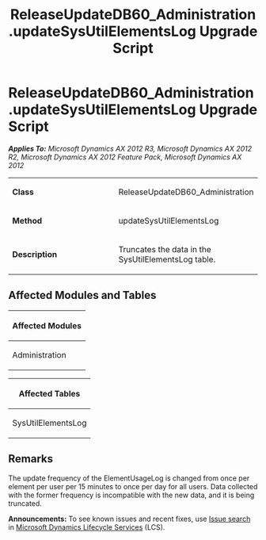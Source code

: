﻿---
title: ReleaseUpdateDB60_Administration.updateSysUtilElementsLog Upgrade Script
TOCTitle: ReleaseUpdateDB60_Administration.updateSysUtilElementsLog Upgrade Script
ms:assetid: f9c3deff-3f10-a9aa-df13-706e441258da
ms:mtpsurl: https://msdn.microsoft.com/en-us/library/JJ720047(v=AX.60)
ms:contentKeyID: 49712353
ms.date: 05/18/2015
mtps_version: v=AX.60
---

# ReleaseUpdateDB60\_Administration.updateSysUtilElementsLog Upgrade Script 


_**Applies To:** Microsoft Dynamics AX 2012 R3, Microsoft Dynamics AX 2012 R2, Microsoft Dynamics AX 2012 Feature Pack, Microsoft Dynamics AX 2012_

<table>
<colgroup>
<col style="width: 50%" />
<col style="width: 50%" />
</colgroup>
<tbody>
<tr class="odd">
<td><p><strong>Class</strong></p></td>
<td><p>ReleaseUpdateDB60_Administration</p></td>
</tr>
<tr class="even">
<td><p><strong>Method</strong></p></td>
<td><p>updateSysUtilElementsLog</p></td>
</tr>
<tr class="odd">
<td><p><strong>Description</strong></p></td>
<td><p>Truncates the data in the SysUtilElementsLog table.</p></td>
</tr>
</tbody>
</table>


## Affected Modules and Tables

<table>
<colgroup>
<col style="width: 100%" />
</colgroup>
<thead>
<tr class="header">
<th><p>Affected Modules</p></th>
</tr>
</thead>
<tbody>
<tr class="odd">
<td><p>Administration</p></td>
</tr>
</tbody>
</table>


<table>
<colgroup>
<col style="width: 100%" />
</colgroup>
<thead>
<tr class="header">
<th><p>Affected Tables</p></th>
</tr>
</thead>
<tbody>
<tr class="odd">
<td><p>SysUtilElementsLog</p></td>
</tr>
</tbody>
</table>


## Remarks

The update frequency of the ElementUsageLog is changed from once per element per user per 15 minutes to once per day for all users. Data collected with the former frequency is incompatible with the new data, and it is being truncated.

  
**Announcements:** To see known issues and recent fixes, use [Issue search](http://go.microsoft.com/fwlink/?linkid=389258) in [Microsoft Dynamics Lifecycle Services](http://go.microsoft.com/fwlink/?linkid=306505) (LCS).

